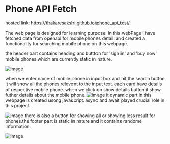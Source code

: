 # Phone API Fetch

hosted link: https://thakaresakshi.github.io/phone_api_test/


The web page is designed for learning purpose: In this webPage  I have fetched  data from openapi for mobile phones detail.
 and created a functionality for searching mobile phone on this webpage.


 the header part contains heading and buttton for 'sign in' and 'buy now' mobile phones which are currently static in nature. 
 
![image](https://github.com/ThakareSakshi/phone_api_test/assets/86354291/4d11af26-be23-4c93-871c-f71db52164bc)

 when we enter name of mobile phone in input box and hit the search button it will show all the phones relevent to the input text.
  each card have details of respective mobile phone. when we click on show details button it show futher details about the mobile phone.
![image](https://github.com/ThakareSakshi/phone_api_test/assets/86354291/cc92b3c4-5c9c-43f6-b01f-c2a879761c76)
  it dynamic part in this webpage is created usong javascript. async and await played crucial role in this project.
 

![image](https://github.com/ThakareSakshi/phone_api_test/assets/86354291/c20d7e4b-4107-4131-b319-fea06f2b698f)
 there is also a button for  showing all  or showing less result for phones.the footer part is static in nature and it contains randome information.

![image](https://github.com/ThakareSakshi/phone_api_test/assets/86354291/d92b8b90-a5ed-4ee2-888e-c19aa29c6bef)

